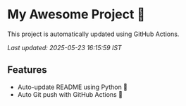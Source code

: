 # My Awesome Project 🚀

This project is automatically updated using GitHub Actions.

_Last updated: 2025-05-23 16:15:59 IST_

## Features
- Auto-update README using Python 🐍
- Auto Git push with GitHub Actions 🤖
